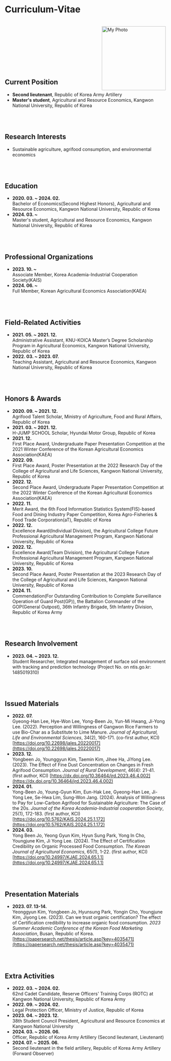 # Curriculum-Vitae

<br>
<img src="https://github.com/user-attachments/assets/ed6362ab-bc88-4117-9fd1-cf901086215d" alt="My Photo" align="right" width="200">

<br><br><br><br><br><br><br>

## Current Position
- <strong>Second lieutenant</strong>, Republic of Korea Army Artillery
- <strong>Master's student</strong>, Agricultural and Resource Economics, Kangwon National University, Republic of Korea

<br><br>

## Research Interests
- Sustainable agriculture, agrifood consumption, and environmental economics

<br><br>

## Education
- <strong>2020. 03. ~ 2024. 02.</strong>  
  Bachelor of Economics(Second Highest Honors), Agricultural and Resource Economics, Kangwon National University, Republic of Korea
- <strong>2024. 03. ~</strong>  
  Master's student, Agricultural and Resource Economics, Kangwon National University, Republic of Korea

<br><br>

## Professional Organizations
- <strong>2023. 10. ~</strong>  
  Associate Member, Korea Academia-Industrial Cooperation Society(KAIS)
- <strong>2024. 06. ~</strong>  
  Full Member, Korean Agricultural Economics Association(KAEA)

<br><br>

## Field-Related Activities
- <strong>2021. 05. ~ 2021. 12.</strong>  
  Administrative Assistant, KNU-KOICA Master’s Degree Scholarship Program in Agricultural Economics, Kangwon National University, Republic of Korea
- <strong>2022. 03. ~ 2023. 07.</strong>  
  Teaching Assistant, Agricultural and Resource Economics, Kangwon National University, Republic of Korea

<br><br>

## Honors & Awards
- <strong>2020. 09. ~ 2021. 12.</strong>  
  Agrifood Talent Scholar, Ministry of Agriculture, Food and Rural Affairs, Republic of Korea
- <strong>2021. 03. ~ 2021. 12.</strong>  
  H-JUMP SCHOOL Scholar, Hyundai Motor Group, Republic of Korea
- <strong>2021. 12.</strong>  
  First Place Award, Undergraduate Paper Presentation Competition at the 2021 Winter Conference of the Korean Agricultural Economics Association(KAEA)
- <strong>2022. 09.</strong>  
  First Place Award, Poster Presentation at the 2022 Research Day of the College of Agricultural and Life Sciences, Kangwon National University, Republic of Korea
- <strong>2022. 12.</strong>  
  Second Place Award, Undergraduate Paper Presentation Competition at the 2022 Winter Conference of the Korean Agricultural Economics Association(KAEA)
- <strong>2022. 11.</strong>  
  Merit Award, the 6th Food Information Statistics System(FIS)-based Food and Dining Industry Paper Competition, Korea Agro-Fisheries & Food Trade Corporation(aT), Republic of Korea
- <strong>2022. 12.</strong>  
  Excellence Award(Individual Division), the Agricultural College Future Professional Agricultural Management Program, Kangwon National University, Republic of Korea
- <strong>2022. 12.</strong>  
  Excellence Award(Team Division), the Agricultural College Future Professional Agricultural Management Program, Kangwon National University, Republic of Korea
- <strong>2023. 10.</strong>  
  Second Place Award, Poster Presentation at the 2023 Research Day of the College of Agricultural and Life Sciences, Kangwon National University, Republic of Korea
- <strong>2024. 11.</strong>  
  Commendation(For Outstanding Contribution to Complete Surveillance Operation of Guard Post(GP)), the Battalion Commander of the GOP(General Outpost), 36th Infantry Brigade, 5th Infantry Division, Republic of Korea Army

<br><br>

## Research Involvement
- <strong>2023. 04. ~ 2023. 12.</strong>  
  Student Researcher, Integrated management of surface soil environment with tracking and prediction technology (Project No. on ntis.go.kr: 1485019310)

<br><br>

## Issued Materials
- <strong>2022. 07.</strong>  
  Gyeong-Han Lee, Hye-Won Lee, Yong-Been Jo, Yun-Mi Hwang, Ji-Yong Lee. (2022). Perception and Willingness of Gangwon Rice Farmers to use Bio-Char as a Substitute to Lime Manure. _Journal of Agricultural, Life and Environmental Sciences_, 34(2), 160-171. (co-first author, KCI) [https://doi.org/10.22698/jales.20220017](https://doi.org/10.22698/jales.20220017)
- <strong>2023. 12.</strong>  
  Yongbeen Jo, Younggyun Kim, Taemin Kim, Jihee Ha, JiYong Lee. (2023). The Effect of Fine Dust Concentration on Changes in Fresh Agrifood Consumption. _Journal of Rural Development_, 46(4): 21-41. (first author, KCI) [https://dx.doi.org/10.36464/jrd.2023.46.4.002](https://dx.doi.org/10.36464/jrd.2023.46.4.002)
- <strong>2024. 01.</strong>  
  Yong-Been Jo, Young-Gyun Kim, Eun-Hak Lee, Gyeong-Han Lee, Ji-Yong Lee, Se-Hwa Lim, Sung-Won Jang. (2024). Analysis of Willingness to Pay for Low-Carbon Agrifood for Sustainable Agriculture: The Case of the 20s. _Journal of the Korea Academia-Industrial cooperation Society_, 25(1), 172-183. (first author, KCI) [https://doi.org/10.5762/KAIS.2024.25.1.172](https://doi.org/10.5762/KAIS.2024.25.1.172)
- <strong>2024. 03.</strong>  
  Yong Been Jo, Yeong Gyun Kim, Hyun Sung Park, Yong In Cho, Youngjune Kim, Ji Yong Lee. (2024). The Effect of Certification Credibility on Organic Processed Food Consumption. _The Korean Journal of Agricultural Economics_, 65(1), 1-22. (first author, KCI) [https://doi.org/10.24997/KJAE.2024.65.1.1](https://doi.org/10.24997/KJAE.2024.65.1.1)

<br><br>

## Presentation Materials
- <strong>2023. 07. 13-14.</strong>  
  Yeonggyun Kim, Yongbeen Jo, Hyunsung Park, Yongin Cho, Youngjune Kim, Jiyong Lee. (2023). Can we trust organic certification? The effect of Certification credibility to increase organic food consumption. _2023 Summer Academic Conference of the Korean Food Marketing Association_, Busan, Republic of Korea. [https://papersearch.net/thesis/article.asp?key=4035471](https://papersearch.net/thesis/article.asp?key=4035471)

<br><br>

## Extra Activities
- <strong>2022. 03. ~ 2024. 02.</strong>  
  62nd Cadet Candidate, Reserve Officers' Training Corps (ROTC) at Kangwon National University, Republic of Korea Army
- <strong>2022. 09. ~ 2024. 02.</strong>  
  Legal Protection Officer, Ministry of Justice, Republic of Korea
- <strong>2023. 04. ~ 2023. 12.</strong>  
  38th Student Council President, Agricultural and Resource Economics at Kangwon National University
- <strong>2024. 03. ~ 2026. 06.</strong>  
  Officer, Republic of Korea Army Artillery (Second lieutenant, Lieutenant)
- <strong>2024. 07. ~ 2025. 06.</strong>  
  Second lieutenant in the field artillery, Republic of Korea Army Artillery (Forward Observer)
